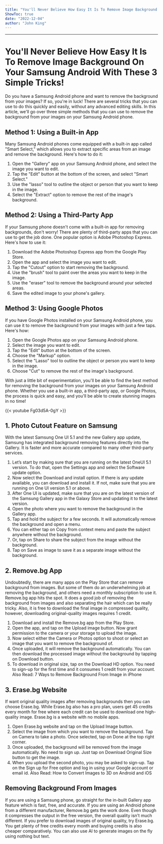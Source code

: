 ```yaml
---
title: "You'll Never Believe How Easy It Is To Remove Image Background On Your Samsung Android With These 3 Simple Tricks!"
ShowToc: true 
date: "2022-12-04"
author: "John King"
---
```

*****
# You'll Never Believe How Easy It Is To Remove Image Background On Your Samsung Android With These 3 Simple Tricks!

Do you have a Samsung Android phone and want to remove the background from your images? If so, you're in luck! There are several tricks that you can use to do this quickly and easily, without any advanced editing skills. In this article, we'll go over three simple methods that you can use to remove the background from your images on your Samsung Android phone.

## Method 1: Using a Built-in App

Many Samsung Android phones come equipped with a built-in app called "Smart Select," which allows you to extract specific areas from an image and remove the background. Here's how to do it:

1. Open the "Gallery" app on your Samsung Android phone, and select the image you want to edit.
2. Tap the "Edit" button at the bottom of the screen, and select "Smart Select."
3. Use the "lasso" tool to outline the object or person that you want to keep in the image.
4. Select the "Extract" option to remove the rest of the image's background.

## Method 2: Using a Third-Party App

If your Samsung phone doesn't come with a built-in app for removing backgrounds, don't worry! There are plenty of third-party apps that you can use to get the job done. One popular option is Adobe Photoshop Express. Here's how to use it:

1. Download the Adobe Photoshop Express app from the Google Play Store.
2. Open the app and select the image you want to edit.
3. Tap the "Cutout" option to start removing the background.
4. Use the "brush" tool to paint over the areas you want to keep in the image.
5. Use the "eraser" tool to remove the background around your selected areas.
6. Save the edited image to your phone's gallery.

## Method 3: Using Google Photos

If you have Google Photos installed on your Samsung Android phone, you can use it to remove the background from your images with just a few taps. Here's how:

1. Open the Google Photos app on your Samsung Android phone.
2. Select the image you want to edit.
3. Tap the "Edit" button at the bottom of the screen.
4. Choose the "Markup" option.
5. Select the "Lasso" tool to outline the object or person you want to keep in the image.
6. Choose "Cut" to remove the rest of the image's background.

With just a little bit of experimentation, you'll be able to find the best method for removing the background from your images on your Samsung Android phone. Whether you use a built-in app, a third-party app, or Google Photos, the process is quick and easy, and you'll be able to create stunning images in no time!

{{< youtube Fg03d5A-0gY >}} 



## 1. Photo Cutout Feature on Samsung


With the latest Samsung One UI 5.1 and the new Gallery app update, Samsung has integrated background removing features directly into the Gallery. It is faster and more accurate compared to many other third-party services.
1. Let’s start by making sure that you are running on the latest OneUI 5.1 version. To do that, open the Settings app and select the Software update option. 
2. Now select the Download and install option. If there is any update available, you can download and install it. If not, make sure that you are running on One UI version 5.1 or above.
3. After One UI is updated, make sure that you are on the latest version of the Samsung Gallery app in the Galaxy Store and updating it to the latest version.
4. Open the photo where you want to remove the background in the Gallery app.
5. Tap and hold the subject for a few seconds. It will automatically remove the background and open a menu.
6. You can either tap on Copy from context menu and paste the subject anywhere without the background. 
7. Or, tap on Share to share the subject from the image without the background. 
8. Tap on Save as image to save it as a separate image without the background. 

 
## 2. Remove.bg App


Undoubtedly, there are many apps on the Play Store that can remove background from images. But some of them do an underwhelming job at removing the background, and others need a monthly subscription to use it. Remove.bg app hits the spot. It does a good job of removing the background from images and also separating the hair which can be really tricky. Also, it is free to download the final image in compressed quality, however, downloading original-quality images requires 1 credit.
1. Download and install the Remove.bg app from the Play Store. 
2. Open the app, and tap on the Upload image button. Now grant permission to the camera or your storage to upload the image. 
3. Now select either the Camera or Photos option to shoot or select an image that you want to remove the background of. 
4. Once uploaded, it will remove the background automatically. You can then download the processed image without the background by tapping on Download button.
5. To download in original size, tap on the Download HD option. You need to sign-up for the first time and it consumes 1 credit from your account. 
Also Read: 7 Ways to Remove Background From Image in iPhone

 
## 3. Erase.bg Website


If want original quality images after removing backgrounds then you can choose Erase.bg. While Erase.bg also has a pro plan, users get 45 credits every month for free where each credit can be used to download one high-quality image. Erase.bg is a website with no mobile apps. 
1. Open Erase.bg website and tap on the Upload Image button.
2. Select the image from which you want to remove the background. Tap on Camera to take a photo. Once selected, tap on Done at the top right corner.
3. Once uploaded, the background will be removed from the image automatically. No need to sign up. Just tap on Download Original Size button to get the image.
4. When you upload the second photo, you may be asked to sign-up. Tap on the Sign up for Free option and log in using your Google account or email id.
Also Read: How to Convert Images to 3D on Android and iOS

 
## Removing Background From Images


If you are using a Samsung phone, go straight for the in-built Gallery app feature which is fast, free, and accurate. If you are using an Android phone from a different manufacturer, Remove.bg gets the work done. Even though it compresses the output in the free version, the overall quality isn’t much different. If you prefer to download images of original quality, try Erase.bg. You get plenty of free credits every month and buying credits is also cheaper comparatively.
You can also use AI to generate images on the fly using nothing but text.




